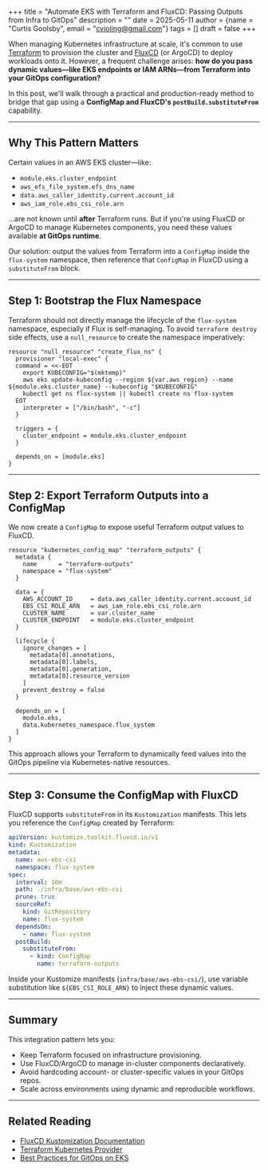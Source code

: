 +++
title = "Automate EKS with Terraform and FluxCD: Passing Outputs from Infra to GitOps"
description = ""
date = 2025-05-11
author = {name = "Curtis Goolsby", email = "cvioling@gmail.com"}
tags = []
draft = false
+++

When managing Kubernetes infrastructure at scale, it's common to use [Terraform](https://www.terraform.io/) to provision the cluster and [FluxCD](https://fluxcd.io/) (or ArgoCD) to deploy workloads onto it. However, a frequent challenge arises: **how do you pass dynamic values—like EKS endpoints or IAM ARNs—from Terraform into your GitOps configuration?**

In this post, we'll walk through a practical and production-ready method to bridge that gap using a **ConfigMap and FluxCD's `postBuild.substituteFrom`** capability.

---

## Why This Pattern Matters

Certain values in an AWS EKS cluster—like:

- `module.eks.cluster_endpoint`
- `aws_efs_file_system.efs_dns_name`
- `data.aws_caller_identity.current.account_id`
- `aws_iam_role.ebs_csi_role.arn`

…are not known until **after** Terraform runs. But if you're using FluxCD or ArgoCD to manage Kubernetes components, you need these values available **at GitOps runtime**.

Our solution: output the values from Terraform into a `ConfigMap` inside the `flux-system` namespace, then reference that `ConfigMap` in FluxCD using a `substituteFrom` block.

---

## Step 1: Bootstrap the Flux Namespace

Terraform should not directly manage the lifecycle of the `flux-system` namespace, especially if Flux is self-managing. To avoid `terraform destroy` side effects, use a `null_resource` to create the namespace imperatively:

```hcl
resource "null_resource" "create_flux_ns" {
  provisioner "local-exec" {
  command = <<-EOT
    export KUBECONFIG="$(mktemp)"
    aws eks update-kubeconfig --region ${var.aws_region} --name ${module.eks.cluster_name} --kubeconfig "$KUBECONFIG"
    kubectl get ns flux-system || kubectl create ns flux-system
  EOT
    interpreter = ["/bin/bash", "-c"]
  }

  triggers = {
    cluster_endpoint = module.eks.cluster_endpoint
  }

  depends_on = [module.eks]
}
```

---

## Step 2: Export Terraform Outputs into a ConfigMap

We now create a `ConfigMap` to expose useful Terraform output values to FluxCD.

```hcl
resource "kubernetes_config_map" "terraform_outputs" {
  metadata {
    name      = "terraform-outputs"
    namespace = "flux-system"
  }

  data = {
    AWS_ACCOUNT_ID     = data.aws_caller_identity.current.account_id
    EBS_CSI_ROLE_ARN   = aws_iam_role.ebs_csi_role.arn
    CLUSTER_NAME       = var.cluster_name
    CLUSTER_ENDPOINT   = module.eks.cluster_endpoint
  }

  lifecycle {
    ignore_changes = [
      metadata[0].annotations,
      metadata[0].labels,
      metadata[0].generation,
      metadata[0].resource_version
    ]
    prevent_destroy = false
  }

  depends_on = [
    module.eks,
    data.kubernetes_namespace.flux_system
  ]
}
```

This approach allows your Terraform to dynamically feed values into the GitOps pipeline via Kubernetes-native resources.

---

## Step 3: Consume the ConfigMap with FluxCD

FluxCD supports `substituteFrom` in its `Kustomization` manifests. This lets you reference the `ConfigMap` created by Terraform:

```yaml
apiVersion: kustomize.toolkit.fluxcd.io/v1
kind: Kustomization
metadata:
  name: aws-ebs-csi
  namespace: flux-system
spec:
  interval: 10m
  path: ./infra/base/aws-ebs-csi
  prune: true
  sourceRef:
    kind: GitRepository
    name: flux-system
  dependsOn:
    - name: flux-system
  postBuild:
    substituteFrom:
      - kind: ConfigMap
        name: terraform-outputs
```

Inside your Kustomize manifests (`infra/base/aws-ebs-csi/`), use variable substitution like `${EBS_CSI_ROLE_ARN}` to inject these dynamic values.

---

## Summary

This integration pattern lets you:

- Keep Terraform focused on infrastructure provisioning.
- Use FluxCD/ArgoCD to manage in-cluster components declaratively.
- Avoid hardcoding account- or cluster-specific values in your GitOps repos.
- Scale across environments using dynamic and reproducible workflows.

---

## Related Reading

- [FluxCD Kustomization Documentation](https://fluxcd.io/flux/components/kustomize/kustomization/)
- [Terraform Kubernetes Provider](https://registry.terraform.io/providers/hashicorp/kubernetes/latest)
- [Best Practices for GitOps on EKS](https://aws.amazon.com/blogs/opensource/gitops-flux-eks/)
